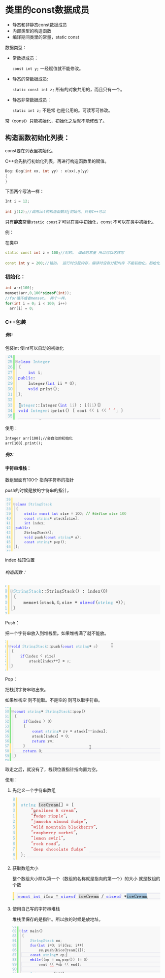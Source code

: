 # 类里的const数据成员

- 静态和非静态const数据成员
- 内部类型的构造函数
- 编译期间类里的常量，static const

数据类型：

- 常数据成员：

  `const int y;` 一经赋值就不能修改。

- 静态的常数据成员: 

  `static const int z;`	所有的对象共用的，而且只有一个。

- 静态非常数据成员：

  `static int z;`	不是常 也是公用的。可读写可修改。

常（const）只能初始化，初始化之后就不能修改了。

## 构造函数初始化列表：

const要在列表里初始化。

C++会先执行初始化列表，再进行构造函数里的赋值。

```c++
Dog::Dog(int xx, int yy) : x(xx),y(yy)
{
}
```

下面两个写法一样：

```c++
Int i = 12;

int j(12);//调用int的构造函数对j初始化。只有C++可以
```

只有**静态**常量`static const`才可以在类中初始化，const 不可以在类中初始化。

例：

在类中

```c++
static const int z = 100;//对的。 编译时常量 所以可以这样写

const int y = 200;//错的。	运行时分配内存，编译时没有分配内存 不能初始化。初始化列表进行初始化。
```

### 初始化：

```c++
int arr[100];
memset(arr,0,100*sizeof(int));
//for循环或者memset。 两个一样。
for(int i = 0; i < 100; i++)
  arr[i] = 0;
```

### C++包装 

##### 例1:

包装int 使int可以自动的初始化

![image-20190520165204283](assets/image-20190520165204283.png)

使用：

```
Integer arr[100];//会自动的初始化
arr[100].print();
```

##### 例2:

#### 字符串堆栈：

数组里面有100个 指向字符串的指针

push的时候是放的字符串的指针，

![image-20190520165934961](assets/image-20190520165934961.png)

index 栈顶位置

###### 构造函数：

![image-20190520170043631](assets/image-20190520170043631.png)

Push：

把一个字符串放入到堆栈里。如果堆栈满了就不能放。

![image-20190520170137537](assets/image-20190520170137537.png)

Pop：

把栈顶字符串取出来。

如果堆栈空 则不能取。不是空的 则可以取字符串。

![image-20190520171339796](assets/image-20190520171339796.png)



取走之后，就没有了，栈顶位置指针指向置为空。



使用：

1. 先定义一个字符串数组

   ![image-20190520170900885](assets/image-20190520170900885.png)

2. 获取数组大小

   整个数组大小除以第一个（数组的名称就是指向的第一个）的大小 就是数组的个数

   ![image-20190520170950759](assets/image-20190520170950759.png)



3. 使用自己写的字符串堆栈

   堆栈里保存的是指针。所以放的时候是放地址。

   ![image-20190520171301060](assets/image-20190520171301060.png)
